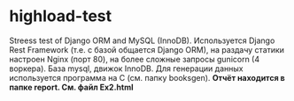 # highload-test
Streess test of Django ORM and MySQL (InnoDB).
Используется Django Rest Framework (т.е. с базой общается Django ORM), на раздачу статики настроен Nginx (порт 80), на более сложные запросы gunicorn (4 воркера). База mysql, движок InnoDB.
Для генерации данных используется программа на C (см. папку booksgen).
**Отчёт находится в папке report. См. файл Ex2.html**
